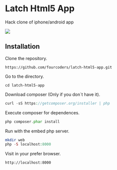 # Latch Html5 App
Hack clone of iphone/android app

![](http://www.fourcoders.com/wp-includes/images/apphtml5.png)

## Installation
Clone the repository.

	https://github.com/fourcoders/latch-html5-app.git

Go to the directory.

	cd latch-html5-app

Download composer (Only if you don´t have it).

```php
curl -sS https://getcomposer.org/installer | php
```

Execute composer for dependences.

```php
php composer.phar install
```

Run with the embed php server.

```php
mkdir web
php -S localhost:8000
```

Visit in your prefer browser.

	http://localhost:8000 
